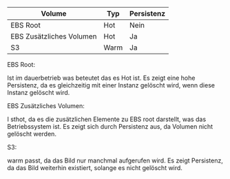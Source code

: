
| Volume | Typ | Persistenz |
| - | - | - |
|EBS Root|Hot|Nein|
|EBS Zusätzliches Volumen|Hot|Ja|
|S3|Warm|Ja|

EBS Root:

Ist im dauerbetrieb was beteutet das es Hot ist. 
Es zeigt eine hohe Persistenz, da es gleichzeitig mit einer Instanz gelöscht wird,
wenn diese Instanz gelöscht wird.



EBS Zusätzliches Volumen:

I sthot, da es die zusätzlichen Elemente zu EBS root darstellt,
was das Betriebssystem ist. Es zeigt sich durch Persistenz aus,
da Volumen nicht gelöscht werden.


S3:

warm passt, da das Bild nur manchmal aufgerufen wird. Es zeigt Persistenz, da das Bild weiterhin existiert, solange es nicht gelöscht wird.